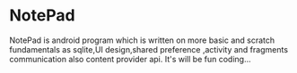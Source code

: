 # NotePad
NotePad is android program which is written on more basic and scratch fundamentals as sqlite,UI design,shared preference ,activity and fragments communication also content provider api.
It's will be fun coding...
